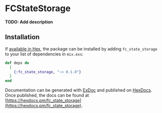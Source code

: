 # FCStateStorage

**TODO: Add description**

## Installation

If [available in Hex](https://hex.pm/docs/publish), the package can be installed
by adding `fc_state_storage` to your list of dependencies in `mix.exs`:

```elixir
def deps do
  [
    {:fc_state_storage, "~> 0.1.0"}
  ]
end
```

Documentation can be generated with [ExDoc](https://github.com/elixir-lang/ex_doc)
and published on [HexDocs](https://hexdocs.pm). Once published, the docs can
be found at [https://hexdocs.pm/fc_state_storage](https://hexdocs.pm/fc_state_storage).

